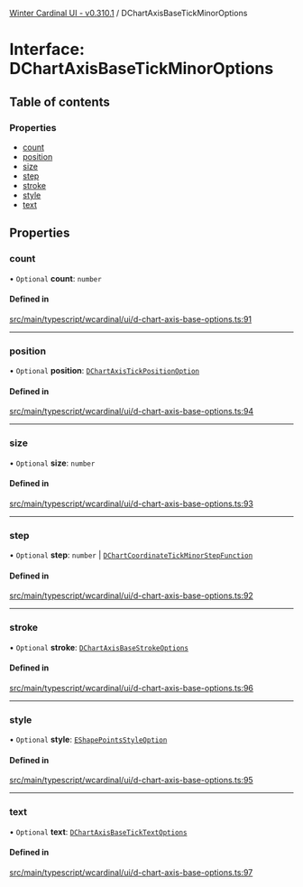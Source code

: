 [Winter Cardinal UI - v0.310.1](../index.md) / DChartAxisBaseTickMinorOptions

# Interface: DChartAxisBaseTickMinorOptions

## Table of contents

### Properties

- [count](DChartAxisBaseTickMinorOptions.md#count)
- [position](DChartAxisBaseTickMinorOptions.md#position)
- [size](DChartAxisBaseTickMinorOptions.md#size)
- [step](DChartAxisBaseTickMinorOptions.md#step)
- [stroke](DChartAxisBaseTickMinorOptions.md#stroke)
- [style](DChartAxisBaseTickMinorOptions.md#style)
- [text](DChartAxisBaseTickMinorOptions.md#text)

## Properties

### count

• `Optional` **count**: `number`

#### Defined in

[src/main/typescript/wcardinal/ui/d-chart-axis-base-options.ts:91](https://github.com/winter-cardinal/winter-cardinal-ui/blob/v0.310.1/src/main/typescript/wcardinal/ui/d-chart-axis-base-options.ts#L91)

___

### position

• `Optional` **position**: [`DChartAxisTickPositionOption`](../index.md#dchartaxistickpositionoption)

#### Defined in

[src/main/typescript/wcardinal/ui/d-chart-axis-base-options.ts:94](https://github.com/winter-cardinal/winter-cardinal-ui/blob/v0.310.1/src/main/typescript/wcardinal/ui/d-chart-axis-base-options.ts#L94)

___

### size

• `Optional` **size**: `number`

#### Defined in

[src/main/typescript/wcardinal/ui/d-chart-axis-base-options.ts:93](https://github.com/winter-cardinal/winter-cardinal-ui/blob/v0.310.1/src/main/typescript/wcardinal/ui/d-chart-axis-base-options.ts#L93)

___

### step

• `Optional` **step**: `number` \| [`DChartCoordinateTickMinorStepFunction`](../index.md#dchartcoordinatetickminorstepfunction)

#### Defined in

[src/main/typescript/wcardinal/ui/d-chart-axis-base-options.ts:92](https://github.com/winter-cardinal/winter-cardinal-ui/blob/v0.310.1/src/main/typescript/wcardinal/ui/d-chart-axis-base-options.ts#L92)

___

### stroke

• `Optional` **stroke**: [`DChartAxisBaseStrokeOptions`](DChartAxisBaseStrokeOptions.md)

#### Defined in

[src/main/typescript/wcardinal/ui/d-chart-axis-base-options.ts:96](https://github.com/winter-cardinal/winter-cardinal-ui/blob/v0.310.1/src/main/typescript/wcardinal/ui/d-chart-axis-base-options.ts#L96)

___

### style

• `Optional` **style**: [`EShapePointsStyleOption`](../index.md#eshapepointsstyleoption)

#### Defined in

[src/main/typescript/wcardinal/ui/d-chart-axis-base-options.ts:95](https://github.com/winter-cardinal/winter-cardinal-ui/blob/v0.310.1/src/main/typescript/wcardinal/ui/d-chart-axis-base-options.ts#L95)

___

### text

• `Optional` **text**: [`DChartAxisBaseTickTextOptions`](DChartAxisBaseTickTextOptions.md)

#### Defined in

[src/main/typescript/wcardinal/ui/d-chart-axis-base-options.ts:97](https://github.com/winter-cardinal/winter-cardinal-ui/blob/v0.310.1/src/main/typescript/wcardinal/ui/d-chart-axis-base-options.ts#L97)
